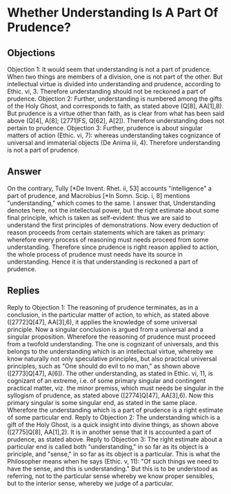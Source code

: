 # Whether Understanding Is A Part Of Prudence?
## Objections
Objection 1: It would seem that understanding is not a part of prudence. When two things are members of a division, one is not part of the other. But intellectual virtue is divided into understanding and prudence, according to Ethic. vi, 3. Therefore understanding should not be reckoned a part of prudence.
Objection 2: Further, understanding is numbered among the gifts of the Holy Ghost, and corresponds to faith, as stated above (Q[8], AA[1],8). But prudence is a virtue other than faith, as is clear from what has been said above (Q[4], A[8]; [2771]FS, Q[62], A[2]). Therefore understanding does not pertain to prudence.
Objection 3: Further, prudence is about singular matters of action (Ethic. vi, 7): whereas understanding takes cognizance of universal and immaterial objects (De Anima iii, 4). Therefore understanding is not a part of prudence.
## Answer
On the contrary, Tully [*De Invent. Rhet. ii, 53] accounts "intelligence" a part of prudence, and Macrobius [*In Somn. Scip. i, 8] mentions "understanding," which comes to the same.
I answer that, Understanding denotes here, not the intellectual power, but the right estimate about some final principle, which is taken as self-evident: thus we are said to understand the first principles of demonstrations. Now every deduction of reason proceeds from certain statements which are taken as primary: wherefore every process of reasoning must needs proceed from some understanding. Therefore since prudence is right reason applied to action, the whole process of prudence must needs have its source in understanding. Hence it is that understanding is reckoned a part of prudence.
## Replies
Reply to Objection 1: The reasoning of prudence terminates, as in a conclusion, in the particular matter of action, to which, as stated above ([2772]Q[47], AA[3],6), it applies the knowledge of some universal principle. Now a singular conclusion is argued from a universal and a singular proposition. Wherefore the reasoning of prudence must proceed from a twofold understanding. The one is cognizant of universals, and this belongs to the understanding which is an intellectual virtue, whereby we know naturally not only speculative principles, but also practical universal principles, such as "One should do evil to no man," as shown above ([2773]Q[47], A[6]). The other understanding, as stated in Ethic. vi, 11, is cognizant of an extreme, i.e. of some primary singular and contingent practical matter, viz. the minor premiss, which must needs be singular in the syllogism of prudence, as stated above ([2774]Q[47], AA[3],6). Now this primary singular is some singular end, as stated in the same place. Wherefore the understanding which is a part of prudence is a right estimate of some particular end.
Reply to Objection 2: The understanding which is a gift of the Holy Ghost, is a quick insight into divine things, as shown above ([2775]Q[8], AA[1],2). It is in another sense that it is accounted a part of prudence, as stated above.
Reply to Objection 3: The right estimate about a particular end is called both "understanding," in so far as its object is a principle, and "sense," in so far as its object is a particular. This is what the Philosopher means when he says (Ethic. v, 11): "Of such things we need to have the sense, and this is understanding." But this is to be understood as referring, not to the particular sense whereby we know proper sensibles, but to the interior sense, whereby we judge of a particular.